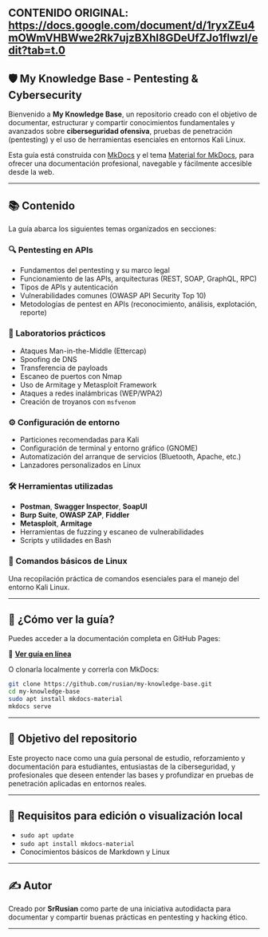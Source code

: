CONTENIDO ORIGINAL: https://docs.google.com/document/d/1ryxZEu4mOWmVHBWwe2Rk7ujzBXhI8GDeUfZJo1flwzI/edit?tab=t.0
---

## 🛡️ My Knowledge Base - Pentesting & Cybersecurity

Bienvenido a **My Knowledge Base**, un repositorio creado con el objetivo de documentar, estructurar y compartir conocimientos fundamentales y avanzados sobre **ciberseguridad ofensiva**, pruebas de penetración (pentesting) y el uso de herramientas esenciales en entornos Kali Linux.

Esta guía está construida con [MkDocs](https://www.mkdocs.org/) y el tema [Material for MkDocs](https://squidfunk.github.io/mkdocs-material/), para ofrecer una documentación profesional, navegable y fácilmente accesible desde la web.

---

## 📚 Contenido

La guía abarca los siguientes temas organizados en secciones:

### 🔍 Pentesting en APIs
- Fundamentos del pentesting y su marco legal
- Funcionamiento de las APIs, arquitecturas (REST, SOAP, GraphQL, RPC)
- Tipos de APIs y autenticación
- Vulnerabilidades comunes (OWASP API Security Top 10)
- Metodologías de pentest en APIs (reconocimiento, análisis, explotación, reporte)

### 🧪 Laboratorios prácticos
- Ataques Man-in-the-Middle (Ettercap)
- Spoofing de DNS
- Transferencia de payloads
- Escaneo de puertos con Nmap
- Uso de Armitage y Metasploit Framework
- Ataques a redes inalámbricas (WEP/WPA2)
- Creación de troyanos con `msfvenom`

### ⚙️ Configuración de entorno
- Particiones recomendadas para Kali
- Configuración de terminal y entorno gráfico (GNOME)
- Automatización del arranque de servicios (Bluetooth, Apache, etc.)
- Lanzadores personalizados en Linux

### 🛠️ Herramientas utilizadas
- **Postman**, **Swagger Inspector**, **SoapUI**
- **Burp Suite**, **OWASP ZAP**, **Fiddler**
- **Metasploit**, **Armitage**
- Herramientas de fuzzing y escaneo de vulnerabilidades
- Scripts y utilidades en Bash

### 📄 Comandos básicos de Linux
Una recopilación práctica de comandos esenciales para el manejo del entorno Kali Linux.

---

## 🚀 ¿Cómo ver la guía?

Puedes acceder a la documentación completa en GitHub Pages:

📎 **[Ver guía en línea](https://emm4nuelcm.github.io/my-knowledge-base/)**

O clonarla localmente y correrla con MkDocs:

```bash
git clone https://github.com/rusian/my-knowledge-base.git
cd my-knowledge-base
sudo apt install mkdocs-material
mkdocs serve
```

---

## 📌 Objetivo del repositorio

Este proyecto nace como una guía personal de estudio, reforzamiento y documentación para estudiantes, entusiastas de la ciberseguridad, y profesionales que deseen entender las bases y profundizar en pruebas de penetración aplicadas en entornos reales.

---

## 🧠 Requisitos para edición o visualización local

- `sudo apt update`
- `sudo apt install mkdocs-material`
- Conocimientos básicos de Markdown y Linux

---

## ✍️ Autor

Creado por **SrRusian** como parte de una iniciativa autodidacta para documentar y compartir buenas prácticas en pentesting y hacking ético.

---
